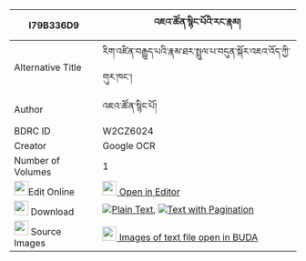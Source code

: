 |I79B336D9|འཇའ་ཚོན་སྙིང་པོའི་རང་རྣམ། 
| --- | --- 
|Alternative Title |རིག་འཛིན་བརྒྱུད་པའི་རྣམ་ཐར་སྤྲུལ་པ་བདུན་སྐོར་འཇའ་འོད་ཀྱི་གུར་ཁང་།
|Author| འཇའ་ཚོན་སྙིང་པོ།
|BDRC ID | W2CZ6024
|Creator | Google OCR
|Number of Volumes| 1
|<img width="25" src="https://img.icons8.com/color/25/000000/edit-property.png">Edit Online| [<img width="25" src="https://avatars.githubusercontent.com/u/45091458?s=200&v=4"> Open in Editor](http://editor.openpecha.org/I79B336D9)
|<img width="25" src="https://img.icons8.com/fluent/48/000000/download-2.png"/>  Download | [![](https://img.icons8.com/color/20/000000/txt.png)Plain Text](https://github.com/Openpecha/I79B336D9/releases/download/v1/jatson_nyingpo_i_rang_nam_plain_I79B336D9.zip), [![](https://img.icons8.com/color/20/000000/txt.png)Text with Pagination](https://github.com/Openpecha/I79B336D9/releases/download/v1/jatson_nyingpo_i_rang_nam_pages_I79B336D9.zip)
|<img width="25" src="https://img.icons8.com/plasticine/100/000000/pictures-folder.png"/>  Source Images | [<img width="25" src="https://library.bdrc.io/icons/BUDA-small.svg"> Images of text file open in BUDA](https://library.bdrc.io/show/bdr:W2CZ6024)
